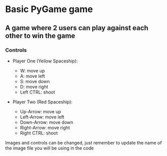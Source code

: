 # Basic PyGame game

## A game where 2 users can play against each other to win the game

### **Controls**

- Player One (Yellow Spaceship):
  - W: move up
  - A: move left
  - S: move down
  - D: move right
  - Left CTRL: shoot
  
- Player Two (Red Spaceship):
  - Up\-Arrow: move up
  - Left\-Arrow: move left
  - Down\-Arrow: move down
  - Right\-Arrow: move right
  - Right CTRL: shoot
  
Images and controls can be changed, just remember to update the name of the image file you will be using in the code
